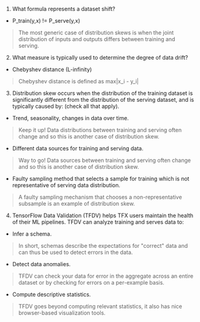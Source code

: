 1. What formula represents a dataset shift?
  + P_train(y,x) != P_serve(y,x)
  >  The most generic case of distribution skews is when the joint distribution of inputs and outputs differs between training and serving.
2. What measure is typically used to determine the degree of data drift?
  + Chebyshev distance (L-infinity)
  > Chebyshev distance is defined as max|x_i - y_i|
3. Distribution skew occurs when the distribution of the training dataset is significantly different from the distribution of the serving dataset, and is typically caused by: (check all that apply). 
  + Trend, seasonality, changes in data over time.
  > Keep it up! Data distributions between training and serving often change and so this is another case of distribution skew.
  + Different data sources for training and serving data.
  > Way to go! Data sources between training and serving often change and so this is another case of distribution skew.
  + Faulty sampling method that selects a sample for training which is not representative of serving data distribution.
  > A faulty sampling mechanism that chooses a non-representative subsample is an example of distribution skew.
4. TensorFlow Data Validation (TFDV) helps TFX users maintain the health of their ML pipelines. TFDV can analyze training and serves data to:
  + Infer a schema.
  > In short, schemas describe the expectations for "correct" data and can thus be used to detect errors in the data.
  + Detect data anomalies.
  > TFDV can check your data for error in the aggregate across an entire dataset or by checking for errors on a per-example basis.
  + Compute descriptive statistics.
  > TFDV goes beyond computing relevant statistics, it also has nice browser-based visualization tools.
